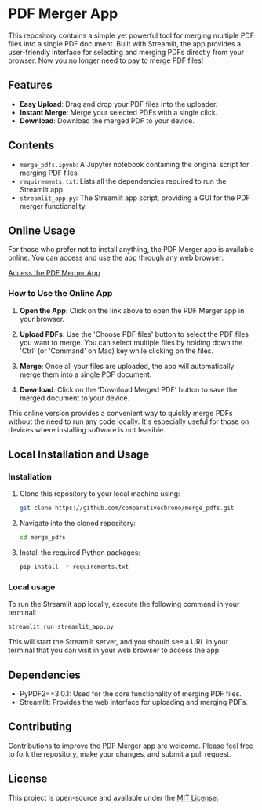 # PDF Merger App

This repository contains a simple yet powerful tool for merging multiple PDF files into a single PDF document. Built with Streamlit, the app provides a user-friendly interface for selecting and merging PDFs directly from your browser. Now you no longer need to pay to merge PDF files!

## Features

- **Easy Upload**: Drag and drop your PDF files into the uploader.
- **Instant Merge**: Merge your selected PDFs with a single click.
- **Download**: Download the merged PDF to your device.

## Contents

- `merge_pdfs.ipynb`: A Jupyter notebook containing the original script for merging PDF files.
- `requirements.txt`: Lists all the dependencies required to run the Streamlit app.
- `streamlit_app.py`: The Streamlit app script, providing a GUI for the PDF merger functionality.

## Online Usage

For those who prefer not to install anything, the PDF Merger app is available online. You can access and use the app through any web browser:

[Access the PDF Merger App](https://mergepdfs.streamlit.app/)

### How to Use the Online App

1. **Open the App**: Click on the link above to open the PDF Merger app in your browser.

2. **Upload PDFs**: Use the 'Choose PDF files' button to select the PDF files you want to merge. You can select multiple files by holding down the 'Ctrl' (or 'Command' on Mac) key while clicking on the files.

3. **Merge**: Once all your files are uploaded, the app will automatically merge them into a single PDF document.

4. **Download**: Click on the 'Download Merged PDF' button to save the merged document to your device.

This online version provides a convenient way to quickly merge PDFs without the need to run any code locally. It's especially useful for those on devices where installing software is not feasible.


## Local Installation and Usage

### Installation

1. Clone this repository to your local machine using:
   ```bash
   git clone https://github.com/comparativechrono/merge_pdfs.git
   ```
   
2. Navigate into the cloned repository:
   ```bash
   cd merge_pdfs
   ```

3. Install the required Python packages:
   ```bash
   pip install -r requirements.txt
   ```

### Local usage

To run the Streamlit app locally, execute the following command in your terminal:

```bash
streamlit run streamlit_app.py
```

This will start the Streamlit server, and you should see a URL in your terminal that you can visit in your web browser to access the app.

## Dependencies

- PyPDF2==3.0.1: Used for the core functionality of merging PDF files.
- Streamlit: Provides the web interface for uploading and merging PDFs.

## Contributing

Contributions to improve the PDF Merger app are welcome. Please feel free to fork the repository, make your changes, and submit a pull request.

## License

This project is open-source and available under the [MIT License](LICENSE).
